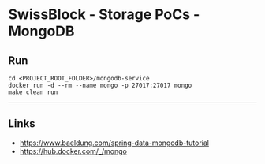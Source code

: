 
# SwissBlock - Storage PoCs - MongoDB

## Run

```
cd <PROJECT_ROOT_FOLDER>/mongodb-service
docker run -d --rm --name mongo -p 27017:27017 mongo
make clean run
```

---

## Links

* https://www.baeldung.com/spring-data-mongodb-tutorial
* https://hub.docker.com/_/mongo
